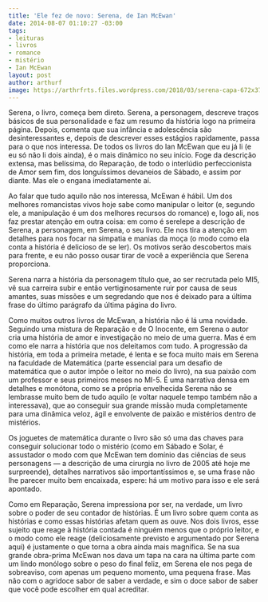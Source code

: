 ```yaml
---
title: 'Ele fez de novo: Serena, de Ian McEwan'
date: 2014-08-07 01:10:27 -03:00
tags:
- leituras
- livros
- romance
- mistério
- Ian McEwan
layout: post
author: arthurf
image: https://arthrfrts.files.wordpress.com/2018/03/serena-capa-672x372.jpg
---
```


Serena, o livro, começa bem direto. Serena, a personagem, descreve traços básicos de sua personalidade e faz um resumo da história logo na primeira página. Depois, comenta que sua infância e adolescência são desinteressantes e, depois de descrever esses estágios rapidamente, passa para o que nos interessa. De todos os livros do Ian McEwan que eu já li (e eu só não li dois ainda), é o mais dinâmico no seu início. Foge da descrição extensa, mas belíssima, do Reparação, de todo o interlúdio perfeccionista de Amor sem fim, dos longuíssimos devaneios de Sábado, e assim por diante. Mas ele o engana imediatamente aí.

Ao falar que tudo aquilo não nos interessa, McEwan é hábil. Um dos melhores romancistas vivos hoje sabe como manipular o leitor (e, segundo ele, a manipulação é um dos melhores recursos do romance) e, logo ali, nos faz prestar atenção em outra coisa: em como é serelepe a descrição de Serena, a personagem, em Serena, o seu livro. Ele nos tira a atenção em detalhes para nos focar na simpatia e manias da moça (o modo como ela conta a história é delicioso de se ler). Os motivos serão descobertos mais para frente, e eu não posso ousar tirar de você a experiência que Serena proporciona.

Serena narra a história da personagem título que, ao ser recrutada pelo MI5, vê sua carreira subir e então vertiginosamente ruir por causa de seus amantes, suas missões e um segredando que nos é deixado para a última frase do último parágrafo da última página do livro.

Como muitos outros livros de McEwan, a história não é lá uma novidade. Seguindo uma mistura de Reparação e de O Inocente, em Serena o autor cria uma história de amor e investigação no meio de uma guerra. Mas é em como ele narra a história que nos deleitamos com tudo. A progressão da história, em toda a primeira metade, é lenta e se foca muito mais em Serena na faculdade de Matemática (parte essencial para um desafio de matemática que o autor impõe o leitor no meio do livro), na sua paixão com um professor e seus primeiros meses no MI-5. É uma narrativa densa em detalhes e monótona, como se a própria envelhecida Serena não se lembrasse muito bem de tudo aquilo (e voltar naquele tempo também não a interessava), que ao conseguir sua grande missão muda completamente para uma dinâmica veloz, ágil e envolvente de paixão e mistérios dentro de mistérios.

Os joguetes de matemática durante o livro são só uma das chaves para conseguir solucionar todo o mistério (como em Sábado e Solar, é assustador o modo com que McEwan tem domínio das ciências de seus personagens — a descrição de uma cirurgia no livro de 2005 até hoje me surpreende), detalhes narrativos são importantíssimos e, se uma frase não lhe parecer muito bem encaixada, espere: há um motivo para isso e ele será apontado.

Como em Reparação, Serena impressiona por ser, na verdade, um livro sobre o poder de seu contador de histórias. É um livro sobre quem conta as histórias e como essas histórias afetam quem as ouve. Nos dois livros, esse sujeito que reage à história contada é ninguém menos que o próprio leitor, e o modo como ele reage (deliciosamente previsto e argumentado por Serena aqui) é justamente o que torna a obra ainda mais magnífica. Se na sua grande obra-prima McEwan nos dava um tapa na cara na última parte com um lindo monólogo sobre o peso do final feliz, em Serena ele nos pega de sobreaviso, com apenas um pequeno momento, uma pequena frase. Mas não com o agridoce sabor de saber a verdade, e sim o doce sabor de saber que você pode escolher em qual acreditar.
